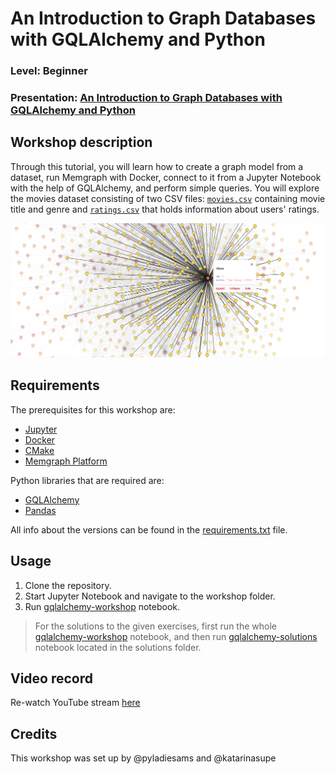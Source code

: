 
# An Introduction to Graph Databases with GQLAlchemy and Python
### Level: Beginner 
### Presentation: [An Introduction to Graph Databases with GQLAlchemy and Python](workshop/gqlalchemy-presentation.pdf)

## Workshop description
Through this tutorial, you will learn how to create a graph model from a dataset, run Memgraph with Docker, connect to it from a Jupyter Notebook with the help of GQLAlchemy, and perform simple queries. You will explore the movies dataset consisting of two CSV files: [`movies.csv`](data/movies.csv) containing movie title and genre and [`ratings.csv`](data/ratings.csv) that holds information about users' ratings.

![toy-story-preview](img/toy-story-preview.png)

## Requirements
The prerequisites for this workshop are:

- [Jupyter](https://jupyter.org/install)
- [Docker](https://docs.docker.com/get-docker/)
- [CMake](https://cmake.org/install/)
- [Memgraph Platform](https://memgraph.com/docs/memgraph/installation)

Python libraries that are required are:
- [GQLAlchemy](https://pypi.org/project/gqlalchemy/)
- [Pandas](https://pypi.org/project/pandas/)

All info about the versions can be found in the [requirements.txt](requirements.txt) file.


## Usage
1. Clone the repository.
2. Start Jupyter Notebook and navigate to the workshop folder.
3. Run [gqlalchemy-workshop](workshop/gqlalchemy-workshop.ipynb) notebook.

> For the solutions to the given exercises, first run the whole [gqlalchemy-workshop](workshop/gqlalchemy-workshop.ipynb) notebook, and then run [gqlalchemy-solutions](solutions/gqlalchemy-solutions.ipynb) notebook located in the solutions folder.

## Video record
Re-watch YouTube stream [here](https://youtu.be/Ay3C-vnCjCk)

## Credits
This workshop was set up by @pyladiesams and @katarinasupe

